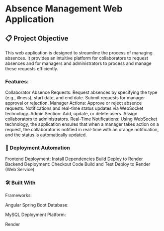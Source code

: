 # Absence Management Web Application
## 📋 Project Objective
This web application is designed to streamline the process of managing absences. It provides an intuitive platform for collaborators to request absences and for managers and administrators to process and manage these requests efficiently.

### Features:
Collaborator Absence Requests:
Request absences by specifying the type (e.g., illness), start date, and end date.
Submit requests for manager approval or rejection.
Manager Actions:
Approve or reject absence requests.
Notifications and real-time status updates via WebSocket technology.
Admin Section:
Add, update, or delete users.
Assign collaborators to administrators.
Real-Time Notifications:
Using WebSocket technology, the application ensures that when a manager takes action on a request, the collaborator is notified in real-time with an orange notification, and the status is automatically updated.

### 🚀 Deployment Automation
Frontend Deployment:
Install Dependencies
Build
Deploy to Render
Backend Deployment:
Checkout Code
Build and Test
Deploy to Render (Web Service)
### 🛠 Built With
Frameworks:

Angular
Spring Boot
Database:

MySQL
Deployment Platform:

Render
